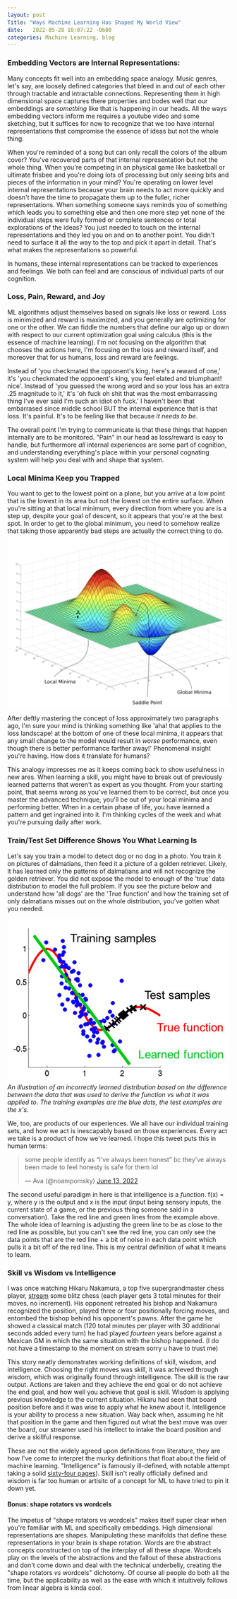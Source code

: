 ```yaml
---
layout: post
Title: "Ways Machine Learning Has Shaped My World View"
date:   2022-05-28 10:07:22 -0600
categories: Machine Learning, blog
---
```


### Embedding Vectors are Internal Representations:
<!-- done! -->
<!-- want to say: embedding vectors are internal representations. the way they work is cool and informs me?
We're starting off with embedding vectors, which is kinda too bad cus their the most "mathy" of all these concepts.
Vectors are great  -->

Many concepts fit well into an embedding space analogy. Music genres, let's say, are loosely defined categories that bleed in and out of each other through tractable and intractable connections. Representing them in high dimensional space captures there properties and bodes well that our embeddings are _something_ like that is happening in our heads. All the ways embedding vectors inform me requires a youtube video and some sketching, but it suffices for now to recognize that we too have internal representations that compromise the essence of ideas but not the whole thing.

When you're reminded of a song but can only recall the colors of the album cover? You've recovered parts of that internal representation but not the whole thing. When you're competing in an physical game like basketball or ultimate frisbee and you're doing lots of processing but only seeing bits and pieces of the information in your mind? You're operating on lower level internal representations because your brain needs to act more quickly and doesn't have the time to propagate them up to the fuller, richer representations. When something someone says reminds you of something which leads you to something else and then one more step yet none of the individual steps were fully formed or complete sentences or total explorations of the ideas? You just needed to touch on the internal representations and they led you on and on to another point. You didn't need to surface it all the way to the top and pick it apart in detail. That's what makes the representations so powerful.

In humans, these internal representations can be tracked to experiences and feelings. We both can feel and are conscious of individual parts of our cognition.  

### Loss, Pain, Reward, and Joy
<!-- done! -->
<!-- u can edit ur own reward/loss functions. feelings = signal-->
ML algorithms adjust themselves based on signals like loss or reward. Loss is minimized and reward is maximized, and you generally are optimizing for one or the other. We can fiddle the numbers that define our algo up or down with respect to our current optimization goal using calculus (this is the essence of machine learning). I'm not focusing on the algorithm that chooses the actions here, I'm focusing on the loss and reward itself, and moreover that for us humans, loss and reward are feelings. 

Instead of 'you checkmated the opponent's king, here's a reward of one,' it's 'you checkmated the opponent's king, you feel elated and triumphant! nice'. Instead of 'you guessed the wrong word and so your loss has an extra .25 magnitude to it,' it's 'oh fuck oh shit that was the most embarrassing thing I've ever said I'm such an idiot oh fuck.' I haven't been that embarrased since middle school BUT the internal experience that is that loss. It's painful. It's  to be feeling like that because _it needs to be_. 

The overall point I'm trying to communicate is that these things that happen internally are to be monitored. "Pain" in our head as loss/reward is easy to handle, but furthermore _all_ internal experiences are some part of cognition, and understanding everything's place within your personal cognating system will help you deal with and shape that system.


### Local Minima Keep you Trapped
<!-- done! -->
<!-- explain the concept. then, useful situations for it irl -->

You want to get to the lowest point on a plane, but you arrive at a low point that is the lowest in its area but not the lowest on the entire surface. When you're sitting at that local minimum, every direction from where you are is a step up, despite your goal of descent, so it appears that you're at the best spot. In order to get to the global minimum, you need to somehow realize that taking those apparently bad steps are actually the correct thing to do.  
![](/assets/posts/local_minimum.png)
<!-- In ML this is occurs on the loss landscape - the model optimizes to get the loss to be as low as possible, and in the high dimensional loss landscape it could reach local minima such that it seems like it's hit the least total amount of loss, but in reality there are better orientations the model could take that would have less loss. In my own life, it applies to this loss function idea - if I'm getting better at something and hit a plateau, a teacher might tell me to take steps that seem bad to me but are the route to the global minimum. It relates to feelings, where in order to feel better I might need to feel worse for a bit. How it feels to play piano when I'm a still a noob can be frustrating, but it'll feel way more fun once I'm better. Abandoning an old habit can feel bad at first though overall you'll feel better once it's gone. It's a useful analogy in the moment to comprehend immediate   -->
After deftly mastering the concept of loss approximately two paragraphs ago, I'm sure your mind is thinking something like 'aha! that applies to the loss landscape! at the bottom of one of these local minima, it appears that any small change to the model would result in _worse_ performance, even though there is better performance farther away!' Phenomenal insight you're having. How does it translate for humans?

This analogy impresses me as it keeps coming back to show usefulness in new ares. When learning a skill, you might have to break out of previously learned patterns that weren't as expert as you thought. From your starting point, that seems wrong as you've learned them to be correct, but once you master the advanced technique, you'll be out of your local minima and performing better. When in a certain phase of life, you have learned a pattern and get ingrained into it. I'm thinking cycles of the week and what you're pursuing daily after work.


### Train/Test Set Difference Shows You What Learning Is
Let's say you train a model to detect dog or no dog in a photo. You train it on pictures of dalmatians, then feed it a picture of a golden retriever. Likely, it has learned only the patterns of dalmatians and will not recognize the golden retriever. You did not expose the model to enough of the 'true' data distribution to model the full problem. If you see the picture below and understand how 'all dogs' are the 'True function' and how the training set of only dalmatians misses out on the whole distribution, you've gotten what you needed. 
<!-- You train your model, or you train some skill, on some set of data. Then you go to use this learned behavior, either by applying the model in production or using the skill in a more official setting (a sports tournament, a project at work, or some act of public facing creation, like writing an album or a novel). Whatever information that was digested in training will shape your internal procedure that results the final output. If whatever occurs at test time is radically different than what we prepared with, then the pattern we learned from our training will not succeed. This is just as relevant to ourselves achieving whatever goal (social skills, some sport, understanding a field of research, etc) as it is to models trained on practical datasets. -->

![train_test_set.png](/assets/posts/train_test_set.png)
*An illustration of an incorrectly learned distribution based on the difference between the data that was used to derive the function vs what it was applied to. The training examples are the blue dots, the test examples are the x's.*

We, too, are products of our experiences. We all have our individual training sets, and how we act is inescapably based on those experiences. Every act we take is a product of how we've learned. I hope this tweet puts this in human terms: 

<blockquote class="twitter-tweet"><p lang="en" dir="ltr">some people identify as “I’ve always been honest” bc they’ve always been made to feel honesty is safe for them lol</p>&mdash; Ava (@noampomsky) <a href="https://twitter.com/noampomsky/status/1536393580654256134?ref_src=twsrc%5Etfw">June 13, 2022</a></blockquote> <script async src="https://platform.twitter.com/widgets.js" charset="utf-8"></script>

The second useful paradigm in here is that intelligence is a _function_. f(x) = y, where y is the output and x is the input (input being sensory inputs, the current state of a game, or the previous thing someone said in a conversation). Take the red line and green lines from the example above. The whole idea of learning is adjusting the green line to be as close to the red line as possible, but you can't see the red line, you can only see the data points that are the red line + a bit of noise in each data point which pulls it a bit off of the red line. This is my central definition of what it means to learn. 

### Skill vs Wisdom vs Intelligence 
<!-- done! -->
<!-- def with examples -->

I was once watching Hikaru Nakamura, a top five supergrandmaster chess player, [stream](https://www.twitch.tv/gmhikaru) some blitz chess (each player gets 3 total minutes for their moves, no increment). His opponent retreated his bishop and Nakamura recognized the position, played three or four positionally forcing moves, and entombed the bishop behind his opponent's pawns. After the game he showed a classical match (120 total minutes per player with 30 additional seconds added every turn) he had played _fourteen_ years before against a Mexican GM in which the same situation with the bishop happened. (I do not have a timestamp to the moment on stream sorry u have to trust me)

This story neatly demonstrates working definitions of skill, wisdom, and intelligence. Choosing the right moves was skill, it was achieved through wisdom, which was originally found through intelligence. The skill is the raw output. Actions are taken and they achieve the end goal or do not achieve the end goal, and how well you achieve that goal is skill. Wisdom is applying previous knowledge to the current situation. Hikaru had seen that board position before and it was wise to apply what he knew about it. Intelligence is your ability to process a new situation. Way back when, assuming he hit that position in the game and then figured out what the best move was over the board, our streamer used his intellect to intake the board position and derive a skillful response. 

These are not the widely agreed upon definitions from literature, they are how I've come to interpret the murky definitions that float about the field of machine learning. "Intelligence" is famously ill-defined, with notable attempt taking a solid [sixty-four pages](https://arxiv.org/pdf/1911.01547.pdf)). Skill isn't really officially defined and wisdom is far too human or artisitc of a concept for ML to have tried to pin it down yet.

#### Bonus: shape rotators vs wordcels
<!-- done! -->

The impetus of "shape rotators vs wordcels" makes itself super clear when you're familiar with ML and specifically embeddings. High dimensional representations are shapes. Manipulating these manifolds that define these representations in your brain is shape rotation. Words are the abstract concepts constructed on top of the interplay of all these shape. Wordcels play on the levels of the abstractions and the fallout of these abstractions and don't come down and deal with the technical underbelly, creating the "shape rotators *vs* wordcels" dichotomy. Of course all people do both all the time, but the applicability as well as the ease with which it intuitively follows from linear algebra is kinda cool. 

